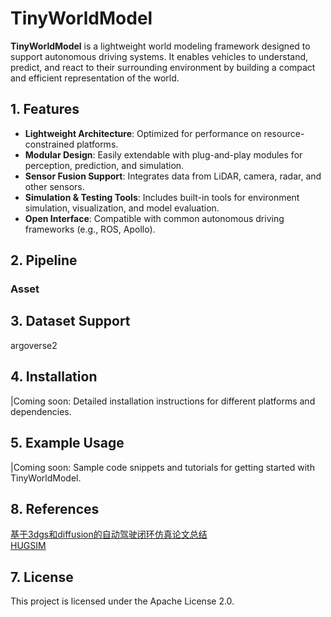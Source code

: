 # TinyWorldModel

**TinyWorldModel** is a lightweight world modeling framework designed to support autonomous driving systems. It enables vehicles to understand, predict, and react to their surrounding environment by building a compact and efficient representation of the world.

## 1. Features

- **Lightweight Architecture**: Optimized for performance on resource-constrained platforms.
- **Modular Design**: Easily extendable with plug-and-play modules for perception, prediction, and simulation.
- **Sensor Fusion Support**: Integrates data from LiDAR, camera, radar, and other sensors.
- **Simulation & Testing Tools**: Includes built-in tools for environment simulation, visualization, and model evaluation.
- **Open Interface**: Compatible with common autonomous driving frameworks (e.g., ROS, Apollo).

## 2. Pipeline
### Asset



## 3. Dataset Support
argoverse2

## 4. Installation
|Coming soon: Detailed installation instructions for different platforms and dependencies.

## 5. Example Usage
|Coming soon: Sample code snippets and tutorials for getting started with TinyWorldModel.



## 8. References
[基于3dgs和diffusion的自动驾驶闭环仿真论文总结](https://zhuanlan.zhihu.com/p/1925525419739834361)<br>
[HUGSIM](https://github.com/hyzhou404/HUGSIM)<br>

## 7. License
This project is licensed under the Apache License 2.0.